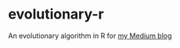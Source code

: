 # evolutionary-r
An evolutionary algorithm in R for [my Medium blog](https://blog.raduzaharia.com/an-evolutionary-algorithm-in-r-b66c8ebdd656)
